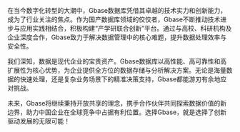 在当今数字化转型的大潮中，Gbase数据库凭借其卓越的技术实力和创新能力，成为了行业关注的焦点。作为国产数据库领域的佼佼者，Gbase不断推动技术进步与应用实践相结合，积极构建“产学研联合创新”平台。通过与高校、科研机构及企业深度合作，Gbase致力于解决数据管理中的核心难题，提升数据处理效率与安全性。

我们深知，数据是现代企业的宝贵资产。Gbase数据库以高性能、高可靠性和高扩展性为核心优势，为企业提供全方位的数据存储与分析解决方案。无论是海量数据的快速处理，还是复杂业务场景下的精准决策支持，Gbase都能游刃有余地应对挑战。

未来，Gbase将继续秉持开放共享的理念，携手合作伙伴共同探索数据价值的新边界，助力中国企业在全球竞争中占据有利位置。选择Gbase，就是选择了创新驱动发展的无限可能！